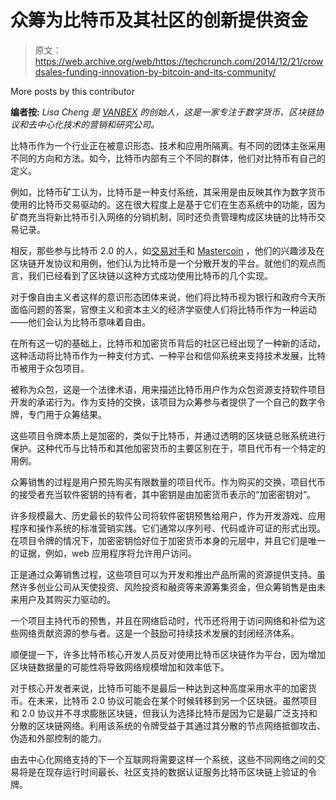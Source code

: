 # 众筹为比特币及其社区的创新提供资金 

> 原文：<https://web.archive.org/web/https://techcrunch.com/2014/12/21/crowdsales-funding-innovation-by-bitcoin-and-its-community/>

More posts by this contributor

**编者按:** *Lisa Cheng 是 [VANBEX](https://web.archive.org/web/20221225072652/http://www.vanbex.com/) 的创始人，这是一家专注于数字货币、区块链协议和去中心化技术的营销和研究公司。*

比特币作为一个行业正在被意识形态、技术和应用所隔离。有不同的团体主张采用不同的方向和方法。如今，比特币内部有三个不同的群体，他们对比特币有自己的定义。

例如，比特币矿工认为，比特币是一种支付系统，其采用是由反映其作为数字货币使用的比特币交易驱动的。这在很大程度上是基于它们在生态系统中的功能，因为矿商充当将新比特币引入网络的分销机制，同时还负责管理构成区块链的比特币交易记录。

相反，那些参与比特币 2.0 的人，如[交易对手](https://web.archive.org/web/20221225072652/http://counterparty.io/)和 [Mastercoin](https://web.archive.org/web/20221225072652/http://www.mastercoin.org/) ，他们的兴趣涉及在区块链开发协议和用例，他们认为比特币是一个分散开发的平台。就他们的观点而言，我们已经看到了区块链以这种方式成功使用比特币的几个实现。

对于像自由主义者这样的意识形态团体来说，他们将比特币视为银行和政府今天所面临问题的答案，官僚主义和资本主义的经济学驱使人们将比特币作为一种运动——他们会认为比特币意味着自由。

在所有这一切的基础上，比特币和加密货币背后的社区已经出现了一种新的活动，这种活动将比特币作为一种支付方式、一种平台和信仰系统来支持技术发展，比特币被用于众包项目。

被称为众包，这是一个法律术语，用来描述比特币用户作为众包资源支持软件项目开发的承诺行为。作为支持的交换，该项目为众筹参与者提供了一个自己的数字令牌，专门用于众筹结果。

这些项目令牌本质上是加密的，类似于比特币，并通过透明的区块链总账系统进行保护。这种代币与比特币和其他加密货币的主要区别在于，项目代币有一个特定的用例。

众筹销售的过程是用户预先购买有限数量的项目代币。作为购买的交换，项目代币的接受者充当软件密钥的持有者，其中密钥是由加密货币表示的“加密密钥对”。

许多规模最大、历史最长的软件公司将软件密钥预售给用户，作为开发游戏、应用程序和操作系统的标准营销实践。它们通常以序列号、代码或许可证的形式出现。在项目令牌的情况下，加密密钥恰好位于加密货币本身的元层中，并且它们是唯一的证据，例如，web 应用程序将允许用户访问。

正是通过众筹销售过程，这些项目可以为开发和推出产品所需的资源提供支持。虽然许多创业公司从天使投资、风险投资和融资等来源筹集资金，但众筹销售是由未来用户及其购买力驱动的。

一个项目主持代币的预售，并且在网络启动时，代币还将用于访问网络和补偿为这些网络贡献资源的参与者。这是一个鼓励可持续技术发展的封闭经济体系。

顺便提一下，许多比特币核心开发人员反对使用比特币区块链作为平台，因为增加区块链数据量的可能性将导致网络规模增加和效率低下。

对于核心开发者来说，比特币可能不是最后一种达到这种高度采用水平的加密货币。在未来，比特币 2.0 协议可能会在某个时候转移到另一个区块链。虽然项目和 2.0 协议并不寻求膨胀区块链，但我认为选择比特币是因为它是最广泛支持和分散的区块链网络。利用该系统的令牌受益于其通过其分散的节点网络抵御攻击、伪造和外部控制的能力。

由去中心化网络支持的下一个互联网将需要这样一个系统，这些不同网络之间的交易将是在现存运行时间最长、社区支持的数据认证服务比特币区块链上验证的令牌。